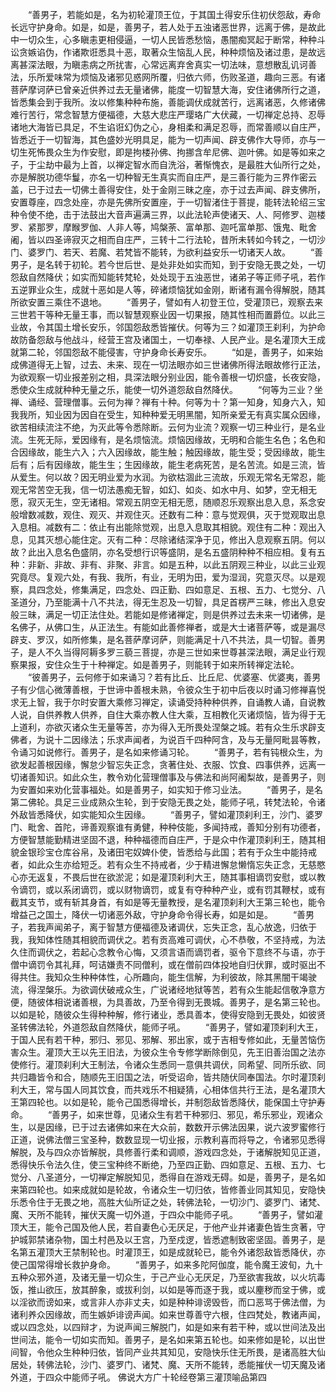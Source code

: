 <!-- { "loadSidebar": true } -->
　　“善男子，若能如是，名为初轮灌顶王位，于其国土得安乐住初伏怨敌，寿命长远守护身命。如是，如是，善男子，若人处于五浊诸恶世界，远离于佛，是故此中一切众生，心多瞋恚更相侵逼，一切人民皆悉愁恼，愚闇痴冥起于断常，种种斗讼贪嫉谄伪，作诸欺诳悉具十恶，取著众生恼乱人民，种种烦恼及诸过患，是故远离甚深法眼，为瞋恚病之所扰害，心常远离弃舍真实一切法味，意想散乱讥诃善法，乐所爱味常为烦恼及诸邪见惑网所覆，归依六师，伤败圣道，趣向三恶。有诸菩萨摩诃萨已曾亲近供养过去无量诸佛，能度一切智慧大海，安住诸佛所行之道，皆悉集会到于我所。汝以修集种种布施，善能调伏成就苦行，远离诸恶，久修诸佛难行苦行，常念智慧方便福德，大慈大悲庄严璎珞广大伏藏，一切禅定总持、忍辱诸地大海皆已具足，不生谄诳幻伪之心，身相柔和满足忍辱，而常善顺以自庄严，皆悉近于一切智海，其色盛妙光明具足，能为一切声闻、辟支佛作大导师，亦与一切生死怖畏众生为作安慰，即是拘楼孙佛、拘挪含牟尼佛、迦叶佛。如是等如来之子，于尘劫中最为上首，以禅定智水而自洗浴，著惭愧衣，是最胜大仙所行之处，亦是解脱功德华鬘，亦名一切种智无生真实而自庄严，是三善行能为三界作密云盖，已于过去一切佛土善得安住，处于金刚三昧之座，亦于过去声闻、辟支佛所，安置尊座，四念处座，亦是先佛所安置座，于一切智渚住于菩提，能转法轮绍三宝种令使不绝，击于法鼓出大音声遍满三界，以此法轮声使诸天、人、阿修罗、迦楼罗、紧那罗，摩睺罗伽、人非人等，鸠槃荼、富单那、迦吒富单那、饿鬼、毗舍阇，皆以四圣谛寂灭之相而自庄严，三转十二行法轮，昔所未转如今转之，一切沙门、婆罗门、若天、若魔、若梵皆不能转，为欲利益安乐一切诸天人故。
　　“善男子，是名转于初轮。若今世后世、是处非处如实而知，到于安隐无畏之处，一切怨敌自然降伏；如实而知能转梵轮，处处现于五浊恶世，诸弟子等正师子吼，若作五逆罪业众生，成就十恶如是人等，碎诸烦恼犹如金刚，断诸有漏令得解脱，随其所欲安置三乘住不退地。
　　“善男子，譬如有人初登王位，受灌顶已，观察去来三世若干等种无量王事，而以智慧观察业因一切果报，随其性相而置爵位。以此三业故，令其国土增长安乐，邻国怨敌悉皆摧伏。何等为三？如灌顶王刹利，为护命故防备怨敌与他战斗，经营王宫及诸国土，一切奉禄、人民产业。是名灌顶大王成就第二轮，邻国怨敌不能侵害，守护身命长寿安乐。
　　“如是，善男子，如来始成佛道得无上智，过去、未来、现在一切法眼亦如三世诸佛所得法眼故修行正法，为欲观察一切业报差别之相，具深法眼分别业因，能令善根一切炽盛，长夜安隐，悉使众生成就种种无量之乐，能使一切外道怨敌自然降伏。
　　“何等为三业？坐禅、诵经、营理僧事。云何为禅？禅有十种。何等为十？第一知身，知身六入，知我我所，知业因为因自在受生，知种种爱无明黑闇，知所亲爱无有真实属众因缘，欲苦相续流注不绝，为灭此等令悉除断。云何为业流？观察一切三种业行，是名业流。生死无际，爱因缘有，是名烦恼流。烦恼因缘故，无明和合能生名色；名色和合因缘故，能生六入；六入因缘故，能生触；触因缘故，能生受；受因缘故，能生后有；后有因缘故，能生生；生因缘故，能生老病死苦，是名苦流。如是三流，皆从爱生。何以故？因无明业爱为水润。为欲枯涸此三流故，乐观无常名无常忍，能观无常苦空无我，信一切法愚痴无智，如幻、如炎、如水中月、如梦，空无相无愿，寂灭无生，空无诸相。常观五阴空无相无愿，随顺忍乐观察出息入息，系念安般增数减数，观住、观灭、并观住灭。还数有二种：意与觉观俱，灭于觉观取出息入息相。减数有二：依止有出能除觉观，出息入息取其相貌。观住有二种：观出入息，见其灭想心能住定。灭有二种：尽除诸结深净于见，修出入息观察五阴。何以故？此出入息名色盛阴，亦名受想行识等盛阴，是名五盛阴种种不相应相。复有五种：非新、非故、非有、非聚、非言。如是五种，以此五阴观三种业，以此三业观究竟尽。复观六处，有我、我所，有业，无明为田，爱为湿润，究意灭尽。以是观察，具四念处，修集满足，四念处、四正勤、四如意足、五根、五力、七觉分、八圣道分，乃至能满十八不共法，得无生忍及一切智，具足首楞严三昧，修出入息安般三昧，满足一切正法住处。若能如是修诸禅定，则是供养过去未来一切诸佛，是名佛子，从佛口生，从正法生。有能如此善修禅者，或是大士诸菩萨等，或是漏尽辟支、罗汉，如所修集，是名菩萨摩诃萨，则能满足十八不共法，具一切智。善男子，是人不久当得阿耨多罗三藐三菩提，亦是三世如来世尊甚深法眼，满足业行观察果报，安住众生于十种禅定。如是善男子，则能转于如来所转禅定法轮。
　　“彼善男子，云何修于如来诵习？若有比丘、比丘尼、优婆塞、优婆夷，善男子有少信心微薄善根，于世谛中善根未熟，令彼众生于初中后夜以时诵习修禅喜悦求无上智，我于尔时安置大乘修习禅定，读诵受持种种供养，自诵教人诵，自说教人说，自供养教人供养，自住大乘亦教人住大乘，互相教化灭诸烦恼，皆为得于无上道利，亦欲灭诸众生无量等苦，亦为得入无所畏处涅槃之城。若有众生乐求辟支佛者，为说十二因缘法；乐求声闻者，为说百千四种阿含，及与无量阿毗昙等教，令诵习如说修行。善男子，是名如来修诵习轮。
　　“善男子，若有钝根众生，为欲发起善根因缘，懈怠少智忘失正念，贪著住处、衣服、饮食、四事供养，远离一切诸善知识。如此众生，教令劝化营理僧事及与佛法和尚阿阇梨故，是善男子，则为安置如来劝化营事福处。如是善男子，如实知于修习业法。
　　“善男子，是名第二佛轮。具足三业成熟众生轮，到于安隐无畏之处，能师子吼，转梵法轮，令诸外敌皆悉降伏，如实能知众生因缘。
　　“善男子，譬如灌顶刹利王，沙门、婆罗门、毗舍、首陀，谛善观察谁有勇健，种种伎能，多闻持戒，善知分别有功德者，方便智慧能勤精进坚固不退，种种福德而自庄严，于是众中作灌顶刹利王，随其相貌金银珍宝仓库谷帛，及诸田宅奴婢仆使，皆悉给与此国；若有于众生中能持戒者，如此众生亦给短乏。若有众生不持戒者，少于精进懈怠懒惰忘失正念，无慈愍心亦无返复，不畏后世在欲淤泥；如是灌顶刹利大王，随其事相谪罚安慰，或以教令谪罚，或以系闭谪罚，或以财物谪罚，或复有夺种种产业，或有罚其鞭杖，或有截其支节，或有斩其身首，有如是等无量教授，是名灌顶刹利大王第三轮也，能令增益己之国土，降伏一切诸恶外敌，守护身命令得长寿，如是如是。
　　“善男子，若我声闻弟子，离于智慧方便福德及诸调伏，忘失正念，乱心放逸，归依于我，我知体性随其相貌而调伏之。若有贡高难可调伏，心不恭敬，不坚持戒，为法久住而调伏之，若起心念教令心悔，又须言语而谪罚者，驱令下意终不与语，亦于僧中谪罚令其礼拜，呵诘嫌责不同僧利，或在僧前四体投地自归伏罪，或时驱出不得共住。我知众生种种体性，心所趣向，能生信解，为利彼故，除其黑闇干竭驶流，得涅槃乐。为欲调伏破戒众生，广说诸经地狱等苦，若有众生能起信敬净意方便，随彼体相说诸善根，为具善故，乃至令得到无畏城。善男子，是名第三轮也。以如是轮，随彼众生得种种解，修行诸业，悉具善本，使得安隐到无畏处，如彼贤圣转佛法轮，外道怨敌自然降伏，能师子吼。
　　“善男子，譬如灌顶刹利大王，于国人民有若干种，邪归、邪见、邪解、邪出家，或于吉相专修如此，无量苦恼伤害众生。灌顶大王以先王旧法，为彼众生令专修学断除倒见，先王旧善治国之法亦使修行。灌顶刹利大王制法，令诸众生悉同一意俱共调伏，同希望、同所乐欲、同共归趣皆令和合，随顺先王旧国之法，听受诏命，皆共随伏同奉国法。尔时灌顶刹利大王，常与国人同其饮食，而共戏乐不相疑猜，心相体信共行王法，是名灌顶大王第四轮也。以如是轮，能令己国悉得增长，并制怨敌皆悉降伏，能保国土守护寿命。
　　“善男子，如来世尊，见诸众生有若干种邪归、邪见，希乐邪业，观诸众生，以是因缘，已于过去诸佛如来在大众前，数数开示佛法因果，说六波罗蜜修行正道，说佛法僧三宝圣种，数数显现一切业报，示教利喜而将导之，令诸邪见悉得解脱，及与四众亦皆解脱，具修善行柔和调顺，游戏四念处，于诸解脱知见正道，悉得快乐令法久住，使三宝种终不断绝，乃至四正勤、四如意足、五根、五力、七觉分、八圣道分，一切禅定解脱知见，悉得自在游戏无碍。如是，善男子，是名如来第四轮也。如来成就如是轮故，令诸众生一切归依，皆修善业同其知见，安隐快乐悉令住于无畏之地，高胜大仙所证之处，转佛法轮，一切沙门、婆罗门、诸梵、魔、天所不能转，摧伏天魔一切外道，于四众中能师子吼。
　　“善男子，譬如灌顶大王，能令己国及他人民，若自妻色心无厌足，于他产业并诸妻色皆生贪著，守护城郭禁诸杂物，国土村邑及以王宫，乃至戍逻，皆悉遮制致密坚固。善男子，是名第五灌顶大王禁制轮也。时灌顶王，如是成就轮已，能令外诸怨敌皆悉降伏，亦使己国常得增长救护身命。
　　“善男子，如来多陀阿伽度，能令魔王波旬，九十五种众邪外道，及诸无量一切众生，于己产业心无厌足，乃至欲害我故，以火坑毒饭，推山欲压，放其醉象，或拔利剑，以如是等而逐于我，或以麈秽而坌于佛，或以淫欲而谤如来，或言非人亦非丈夫，如是种种诽谤毁呰，而口恶骂于佛法僧，为诸利养众因缘故，而生嫉妒诽谤声闻。如来世尊善守六根，住四梵处，教诸声闻，或以四念处，以四辩才，为说声闻三解脱门，如是如来有若干种，或以世间法及出世间法，能令一切如实而知。善男子，是名如来第五轮也。如来修如是轮，以出世间智，令他众生种种归依，皆同产业共其知见，安隐快乐住无所畏，是诸高胜大仙居处，转佛法轮，沙门、婆罗门、诸梵、魔、天所不能转，悉能摧伏一切天魔及诸外道，于四众中能师子吼。
佛说大方广十轮经卷第三灌顶喻品第四
